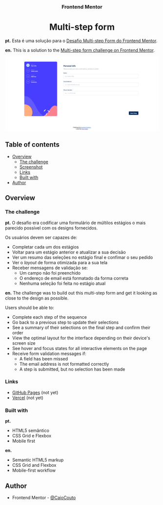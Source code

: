 <h3 align="center">Frontend Mentor</h3>
<h1 align="center">Multi-step form</h1>

**pt.** Esta é uma solução para o [Desafio Multi-step Form do Frontend Mentor](https://www.frontendmentor.io/challenges/multistep-form-YVAnSdqQBJ).

**en.** This is a solution to the [Multi-step form challenge on Frontend Mentor](https://www.frontendmentor.io/challenges/multistep-form-YVAnSdqQBJ).

![Design preview for the Multi-step form coding challenge](./Screenshot.png)

## Table of contents

- [Overview](#overview)
  - [The challenge](#the-challenge)
  - [Screenshot](#screenshot)
  - [Links](#links)
  - [Built with](#built-with)
- [Author](#author)


## Overview

### The challenge

**pt.** O desafio era codificar uma formulário de múltilos estágios o mais parecido possível com os designs fornecidos.

Os usuários devem ser capazes de:
- Completar cada um dos estágios
- Voltar para um estágio anterior e atualizar a sua decisão
- Ver um resumo das seleções no estágio final e confimar o seu pedido
- Ver o *layout* de forma otimizada para a sua tela
- Receber mensagens de validação se:
  - Um campo não foi preenchido
  - O endereço de email está formatado da forma correta
  - Nenhuma seleção foi feita no estágio atual

**en.** The challenge was to build out this multi-step form and get it looking as close to the design as possible.

Users should be able to:

- Complete each step of the sequence
- Go back to a previous step to update their selections
- See a summary of their selections on the final step and confirm their order
- View the optimal layout for the interface depending on their device's screen size
- See hover and focus states for all interactive elements on the page
- Receive form validation messages if:
  - A field has been missed
  - The email address is not formatted correctly
  - A step is submitted, but no selection has been made


### Links

- [GitHub Pages](https://caiocouto.github.io/multi-step-form-frontend-mentor/) (not yet)
- [Vercel](https://multi-step-form-frontend-mentor.vercel.app/) (not yet)

### Built with

**pt.**
- HTML5 semântico
- CSS Grid e Flexbox
- Mobile first

**en.**
- Semantic HTML5 markup
- CSS Grid and Flexbox
- Mobile-first workflow

## Author

- Frontend Mentor - [@CaioCouto](https://www.frontendmentor.io/profile/CaioCouto)
